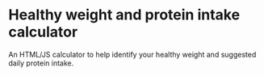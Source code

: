# Healthy weight and protein intake calculator

An HTML/JS calculator to help identify your healthy weight and suggested daily protein intake.